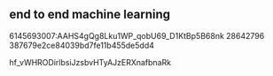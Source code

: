 ##  end to end machine learning  
6145693007:AAHS4gQg8Lku1WP_qobU69_D1KtBp5B68nk 28642796 387679e2ce84039bd7fe11b455de5dd4

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
